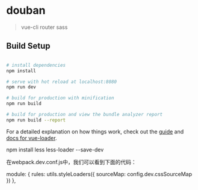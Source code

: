 # douban

> vue-cli  router  sass 

## Build Setup



``` bash

# install dependencies
npm install

# serve with hot reload at localhost:8080
npm run dev

# build for production with minification
npm run build

# build for production and view the bundle analyzer report
npm run build --report


```



For a detailed explanation on how things work, check out the [guide](http://vuejs-templates.github.io/webpack/) and [docs for vue-loader](http://vuejs.github.io/vue-loader).



<!-- 安装less -->


npm install less less-loader --save-dev


<!-- webpack中修改配置 -->
在webpack.dev.conf.js中，我们可以看到下面的代码：

 module: {
    rules: utils.styleLoaders({ sourceMap: config.dev.cssSourceMap })
  },

<!-- 修改那style状态 -->

<style scoped lang="less">

	

</style>









